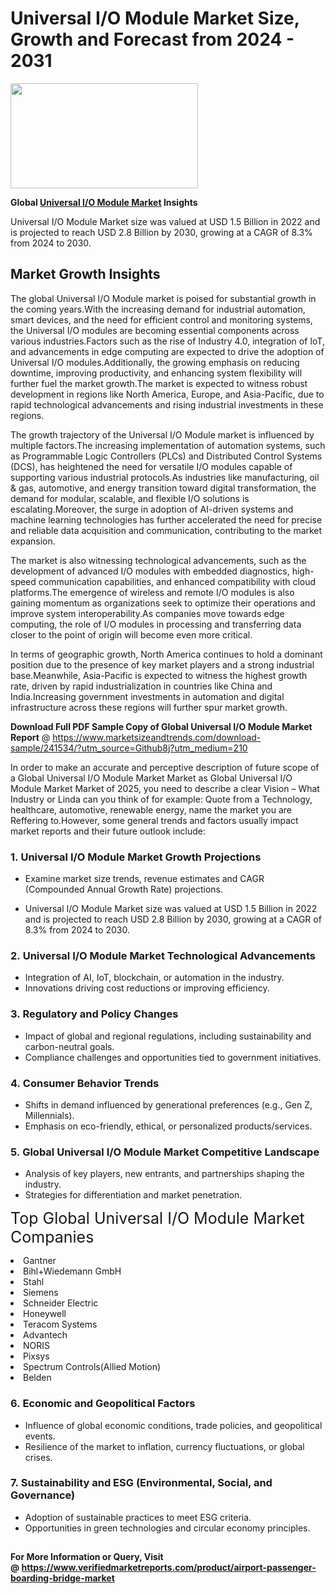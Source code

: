 <H1>Universal I/O Module Market Size, Growth and Forecast from 2024 - 2031</H1><img class="aligncenter size-medium wp-image-584254" src="https://thirdeyenews.in/wp-content/uploads/2024/09/Global-Market-Research-300x168.jpeg" alt="" width="300" height="168" /><p><strong>Global&nbsp;<a href="https://www.marketsizeandtrends.com/download-sample/241534/?utm_source=Github8j?utm_medium=210">Universal I/O Module Market</a> Insights</strong></p><p>Universal I/O Module Market size was valued at USD 1.5 Billion in 2022 and is projected to reach USD 2.8 Billion by 2030, growing at a CAGR of 8.3% from 2024 to 2030.</p><p><h2>Market Growth Insights</h2> <p>The global Universal I/O Module market is poised for substantial growth in the coming years.With the increasing demand for industrial automation, smart devices, and the need for efficient control and monitoring systems, the Universal I/O modules are becoming essential components across various industries.Factors such as the rise of Industry 4.0, integration of IoT, and advancements in edge computing are expected to drive the adoption of Universal I/O modules.Additionally, the growing emphasis on reducing downtime, improving productivity, and enhancing system flexibility will further fuel the market growth.The market is expected to witness robust development in regions like North America, Europe, and Asia-Pacific, due to rapid technological advancements and rising industrial investments in these regions.</p> <p>The growth trajectory of the Universal I/O Module market is influenced by multiple factors.The increasing implementation of automation systems, such as Programmable Logic Controllers (PLCs) and Distributed Control Systems (DCS), has heightened the need for versatile I/O modules capable of supporting various industrial protocols.As industries like manufacturing, oil & gas, automotive, and energy transition toward digital transformation, the demand for modular, scalable, and flexible I/O solutions is escalating.Moreover, the surge in adoption of AI-driven systems and machine learning technologies has further accelerated the need for precise and reliable data acquisition and communication, contributing to the market expansion.</p> <p>The market is also witnessing technological advancements, such as the development of advanced I/O modules with embedded diagnostics, high-speed communication capabilities, and enhanced compatibility with cloud platforms.The emergence of wireless and remote I/O modules is also gaining momentum as organizations seek to optimize their operations and improve system interoperability.As companies move towards edge computing, the role of I/O modules in processing and transferring data closer to the point of origin will become even more critical.</p> <p>In terms of geographic growth, North America continues to hold a dominant position due to the presence of key market players and a strong industrial base.Meanwhile, Asia-Pacific is expected to witness the highest growth rate, driven by rapid industrialization in countries like China and India.Increasing government investments in automation and digital infrastructure across these regions will further spur market growth.</p> <p><span class=""><strong>Download Full PDF Sample Copy of Global Universal I/O Module Market Report</strong> @ <a href="https://www.marketsizeandtrends.com/download-sample/241534/?utm_source=Github8j?utm_medium=210" target="_blank">https://www.marketsizeandtrends.com/download-sample/241534/?utm_source=Github8j?utm_medium=210</a></span></p><p>In order to make an accurate and perceptive description of future scope of a Global&nbsp;Universal I/O Module Market Market as Global&nbsp;Universal I/O Module Market Market of 2025, you need to describe a clear Vision &ndash; What Industry or Linda can you think of for example: Quote from a Technology, healthcare, automotive, renewable energy, name the market you are Reffering to.However, some general trends and factors usually impact market reports and their future outlook include:</p><h3>1.&nbsp;<strong>Universal I/O Module Market Growth Projections</strong></h3><ul><li>Examine market size trends, revenue estimates and CAGR (Compounded Annual Growth Rate) projections.</li><li><p>Universal I/O Module Market size was valued at USD 1.5 Billion in 2022 and is projected to reach USD 2.8 Billion by 2030, growing at a CAGR of 8.3% from 2024 to 2030.</p></li></ul><h3>2.&nbsp;<strong>Universal I/O Module Market Technological Advancements</strong></h3><ul><li>Integration of AI, IoT, blockchain, or automation in the industry.</li><li>Innovations driving cost reductions or improving efficiency.</li></ul><h3>3.&nbsp;<strong>Regulatory and Policy Changes</strong></h3><ul><li>Impact of global and regional regulations, including sustainability and carbon-neutral goals.</li><li>Compliance challenges and opportunities tied to government initiatives.</li></ul><h3>4.&nbsp;<strong>Consumer Behavior Trends</strong></h3><ul><li>Shifts in demand influenced by generational preferences (e.g., Gen Z, Millennials).</li><li>Emphasis on eco-friendly, ethical, or personalized products/services.</li></ul><h3>5.&nbsp;<strong>Global Universal I/O Module Market Competitive Landscape</strong></h3><ul><li>Analysis of key players, new entrants, and partnerships shaping the industry.</li><li>Strategies for differentiation and market penetration.</li></ul><p data-pm-slice="1 1 []"><span style="color: inherit; font-family: inherit; font-size: 25px;">Top Global Universal I/O Module Market Companies</span></p><div class="" data-test-id=""><p><li>Gantner</li><li> Bihl+Wiedemann GmbH</li><li> Stahl</li><li> Siemens</li><li> Schneider Electric</li><li> Honeywell</li><li> Teracom Systems</li><li> Advantech</li><li> NORIS</li><li> Pixsys</li><li> Spectrum Controls(Allied Motion)</li><li> Belden</li></p></div><h3>6.&nbsp;<strong>Economic and Geopolitical Factors</strong></h3><ul><li>Influence of global economic conditions, trade policies, and geopolitical events.</li><li>Resilience of the market to inflation, currency fluctuations, or global crises.</li></ul><h3>7.&nbsp;<strong>Sustainability and ESG (Environmental, Social, and Governance)</strong></h3><ul><li>Adoption of sustainable practices to meet ESG criteria.</li><li>Opportunities in green technologies and circular economy principles.</li></ul><h2><strong style="font-size: 14px;">For More Information or Query, Visit @&nbsp;</strong><a style="background-color: #ffffff; font-size: 14px;" href="https://www.marketsizeandtrends.com/report/universal-i-o-module-market/" target="_blank">https://www.verifiedmarketreports.com/product/airport-passenger-boarding-bridge-market</a></h2>